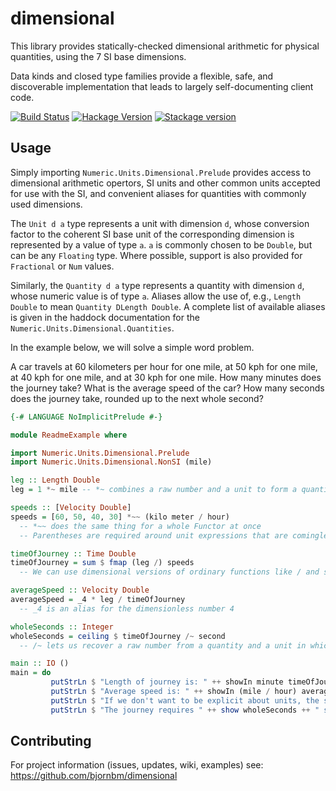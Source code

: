 # dimensional

This library provides statically-checked dimensional arithmetic for physical quantities, using the 7 SI base dimensions.

Data kinds and closed type families provide a flexible, safe, and discoverable implementation that leads to largely self-documenting
client code.

[![Build Status](https://travis-ci.org/bjornbm/dimensional.svg?branch=master)](https://travis-ci.org/bjornbm/dimensional)
[![Hackage Version](https://img.shields.io/hackage/v/dimensional.svg)](https://hackage.haskell.org/package/dimensional)
[![Stackage version](https://www.stackage.org/package/dimensional/badge/lts?label=Stackage)](https://www.stackage.org/package/dimensional)

## Usage

Simply importing `Numeric.Units.Dimensional.Prelude` provides access to dimensional arithmetic opertors, SI units and other common units
accepted for use with the SI, and convenient aliases for quantities with commonly used dimensions.

The `Unit d a` type represents a unit with dimension `d`, whose conversion factor to the coherent SI base unit of the corresponding dimension
is represented by a value of type `a`. `a` is commonly chosen to be `Double`, but can be any `Floating` type. Where possible, support is also
provided for `Fractional` or `Num` values.

Similarly, the `Quantity d a` type represents a quantity with dimension `d`, whose numeric value is of type `a`. Aliases allow the use of, e.g.,
`Length Double` to mean `Quantity DLength Double`. A complete list of available aliases is given in the haddock documentation for the
`Numeric.Units.Dimensional.Quantities`.

In the example below, we will solve a simple word problem.

A car travels at 60 kilometers per hour for one mile, at 50 kph for one mile,
at 40 kph for one mile, and at 30 kph for one mile. How many minutes does the journey take?
What is the average speed of the car? How many seconds does the journey take, rounded up to the next whole second?

```haskell
{-# LANGUAGE NoImplicitPrelude #-}

module ReadmeExample where

import Numeric.Units.Dimensional.Prelude
import Numeric.Units.Dimensional.NonSI (mile)

leg :: Length Double
leg = 1 *~ mile -- *~ combines a raw number and a unit to form a quantity

speeds :: [Velocity Double]
speeds = [60, 50, 40, 30] *~~ (kilo meter / hour)
  -- *~~ does the same thing for a whole Functor at once
  -- Parentheses are required around unit expressions that are comingled with *~, /~, *~~, or /~~ operations

timeOfJourney :: Time Double
timeOfJourney = sum $ fmap (leg /) speeds
  -- We can use dimensional versions of ordinary functions like / and sum to combine quantities

averageSpeed :: Velocity Double
averageSpeed = _4 * leg / timeOfJourney
  -- _4 is an alias for the dimensionless number 4

wholeSeconds :: Integer
wholeSeconds = ceiling $ timeOfJourney /~ second
  -- /~ lets us recover a raw number from a quantity and a unit in which it should be expressed

main :: IO ()
main = do
         putStrLn $ "Length of journey is: " ++ showIn minute timeOfJourney
         putStrLn $ "Average speed is: " ++ showIn (mile / hour) averageSpeed
         putStrLn $ "If we don't want to be explicit about units, the show instance uses the SI basis: " ++ show averageSpeed
         putStrLn $ "The journey requires " ++ show wholeSeconds ++ " seconds, rounded up to the nearest second."
```

## Contributing

For project information (issues, updates, wiki, examples) see:
  https://github.com/bjornbm/dimensional
